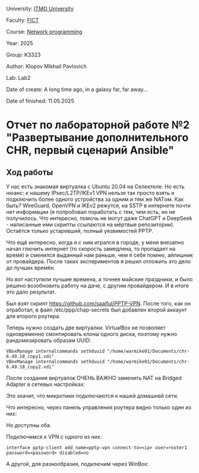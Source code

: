 University: [ITMO University](https://itmo.ru/ru/)

Faculty: [FICT](https://itmo.ru/ru/viewfaculty/19/fakultet_prikladnoy_informatiki.htm)

Course: [Network programming](https://github.com/itmo-ict-faculty/network-programming)

Year: 2025

Group: K3323

Author: Klopov Mikhail Pavlovich

Lab: Lab2

Date of create: A long time ago, in a galaxy far, far away...

Date of finished: 11.05.2025

# Отчет по лабораторной работе №2 "Развертывание дополнительного CHR, первый сценарий Ansible"

## Ход работы

У нас есть знакомая виртуалка с Ubuntu 20.04 на Селектеле. Но есть нюанс: к нашему IPsec/L2TP/IKEv1 VPN нельзя так просто взять и подключить более одного устройства за одним и тем же NATом. Как быть? WireGuard, OpenVPN и IKEv2 режутся, на SSTP в интернете почти нет информации (я попробовал поработать с тем, чем есть, но не получилось. Что интересно, помочь не могут даже ChatGPT и DeepSeek - написанные ими скрипты ссылаются на мёртвые репозитории). Остаётся только устаревший, полный уязвимостей PPTP. 

Что ещё интересно, когда я с ним игрался в городе, у меня внезапно начал глючить интернет (то скорость замедлена, то пропадает на время) и сменился выданный нам раньше, чем я себя помню, айпишник от провайдера. После таких экспериментов я решил отложить это дело до лучших времён.

Но вот наступили лучшие времена, а точнее майские праздники, и было решено возобновить работу на даче, с другим провайдером. И в итоге это дало результат.

Был взят скрипт https://github.com/saaiful/PPTP-VPN. После того, как он отработал, в файл /etc/ppp/chap-secrets был добавлен второй аккаунт для второго роутера. 

Теперь нужно создать две виртуалки. VirtualBox не позволяет одновременно смонтировать клоны одного диска, поэтому нужно рандомизировать образам UUID:

```
VBoxManage internalcommands sethduuid "/home/warmike01/Documents/chr-6.49.18_copy1.vdi"
VBoxManage internalcommands sethduuid "/home/warmike01/Documents/chr-6.49.18_copy2.vdi"
```

После создания виртуалок ОЧЕНЬ ВАЖНО заменить NAT на Bridged Adapter в сетевых настройках:

Это значит, что микротики подключаются к нашей домашней сети. 

Что интересно, через панель управления роутера видно только один из них:

Но доступны оба.

Подключимся к VPN с одного из них:

```
interface pptp-client add name=pptp-vpn connect-to=<ip> user=router1 password=<password> disabled=no
```
А другой, для разнообразия, подключим через WinBox:

